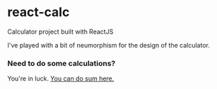 # react-calc
Calculator project built with ReactJS

I've played with a bit of neumorphism for the design of the calculator. 

### Need to do some calculations?
You're in luck. [You can do sum here.](https://marcusmichaels.github.io/calculator)

